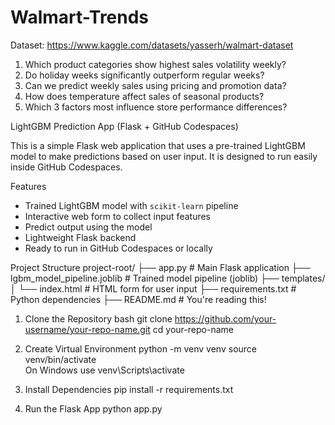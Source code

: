 # Walmart-Trends
Dataset: https://www.kaggle.com/datasets/yasserh/walmart-dataset
1) Which product categories show highest sales volatility weekly?
2) Do holiday weeks significantly outperform regular weeks?
3)  Can we predict weekly sales using pricing and promotion data?
4)   How does temperature affect sales of seasonal products?
5)   Which 3 factors most influence store performance differences?

LightGBM Prediction App (Flask + GitHub Codespaces)

This is a simple Flask web application that uses a pre-trained LightGBM model to make predictions based on user input. It is designed to run easily inside GitHub Codespaces.

Features

- Trained LightGBM model with `scikit-learn` pipeline
- Interactive web form to collect input features
- Predict output using the model
- Lightweight Flask backend
- Ready to run in GitHub Codespaces or locally

Project Structure
project-root/
├── app.py # Main Flask application
├── lgbm_model_pipeline.joblib # Trained model pipeline (joblib)
├── templates/
│ └── index.html # HTML form for user input
├── requirements.txt # Python dependencies
├── README.md # You're reading this!

1. Clone the Repository 
bash
git clone https://github.com/your-username/your-repo-name.git
cd your-repo-name

2. Create Virtual Environment
python -m venv venv
source venv/bin/activate  
On Windows use 
venv\Scripts\activate

3. Install Dependencies
pip install -r requirements.txt

5. Run the Flask App
python app.py





